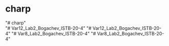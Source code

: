 # charp
"# charp"  
"# Var12_Lab2_Bogachev_ISTB-20-4" 
"# Var12_Lab2_Bogachev_ISTB-20-4" 
"# Var8_Lab2_Bogachev_ISTB-20-4" 
"# Var8_Lab2_Bogachev_ISTB-20-4" 
